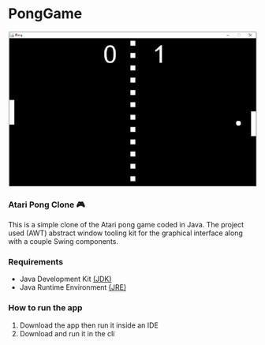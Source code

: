 # PongGame







![Image of PongGame](https://github.com/nate51315/PongGame/blob/master/images/pong.png)



### Atari Pong Clone  :video_game:
This is a simple clone of the Atari pong game coded in Java. The project used (AWT) abstract window tooling kit for the graphical interface along with a couple Swing components.

















































### Requirements
* Java Development Kit [(JDK)](https://www.oracle.com/technetwork/java/javase/downloads/index.html)
* Java Runtime Environment [(JRE)](https://www.oracle.com/technetwork/java/javase/downloads/jre8-downloads-2133155.html)


### How to run the app
1. Download the app then run it inside an IDE
2. Download and run it in the cli





